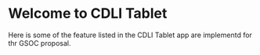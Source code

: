 
<h1>Welcome to CDLI Tablet </h1>
Here is some of the feature listed in the CDLI Tablet app are implementd for thr GSOC proposal.
